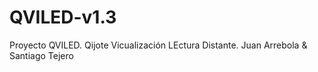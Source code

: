 # QVILED-v1.3
Proyecto QVILED. Qijote Vicualización LEctura Distante. Juan Arrebola &amp; Santiago Tejero
